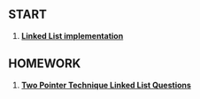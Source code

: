 ## START

1.  [**Linked List implementation**](https://www.geeksforgeeks.org/implementation-linkedlist-javascript/)

## HOMEWORK

1. [**Two Pointer Technique Linked List Questions**](https://leetcode.com/explore/learn/card/linked-list/214/two-pointer-technique/)
